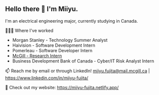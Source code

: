 ## Hello there 👋 I'm Miiyu.

I'm an electrical engineering major, currently studying in Canada.

👩🏻‍💻 Where I've worked
- Morgan Stanley - Technology Summer Analyst
- Haivision - Software Development Intern
- Pomerleau - Software Developer Intern
- [McGill - Research Intern](https://github.com/miiyu-fujita/sure2022)
- Business Development Bank of Canada - Cyber/IT Risk Analyst Intern



📫 Reach me by email or through LinkedIn! 
  miiyu.fujita@mail.mcgill.ca | https://www.linkedin.com/in/miiyu-fujita/


👀 Check out my website: https://miiyu-fujita.netlify.app/
